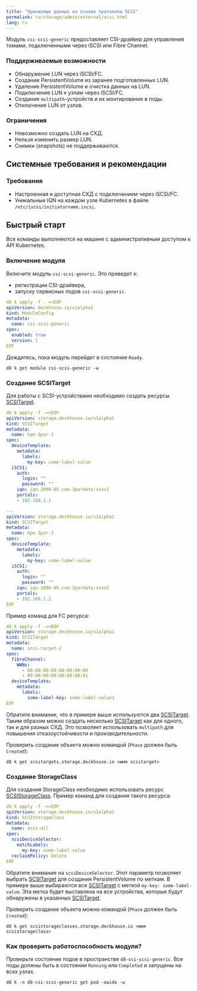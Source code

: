 ```yaml
---
title: "Хранилище данных на основе протокола SCSI"
permalink: ru/storage/admin/external/scsi.html
lang: ru
---
```


Модуль `csi-scsi-generic` предоставляет CSI-драйвер для управления томами, подключенными через iSCSI или Fibre Channel.

### Поддерживаемые возможности

- Обнаружение LUN через iSCSI/FC.
- Создание PersistentVolume из заранее подготовленных LUN.
- Удаление PersistentVolume и очистка данных на LUN.
- Подключение LUN к узлам через iSCSI/FC.
- Создание `multipath`-устройств и их монтирование в поды.
- Отключение LUN от узлов.

### Ограничения

- Невозможно создать LUN на СХД.
- Нельзя изменить размер LUN.
- Снимки (snapshots) не поддерживаются.

## Системные требования и рекомендации

### Требования

- Настроенная и доступная СХД с подключением через iSCSI/FC.
- Уникальные IQN на каждом узле Kubernetes в файле `/etc/iscsi/initiatorname.iscsi`.

## Быстрый старт

Все команды выполняются на машине с административным доступом к API Kubernetes.

### Включение модуля

Включите модуль `csi-scsi-generic`. Это приведет к:
- регистрации CSI-драйвера,
- запуску сервисных подов `csi-scsi-generic`.

```yaml
d8 k apply -f - <<EOF
apiVersion: deckhouse.io/v1alpha1
kind: ModuleConfig
metadata:
  name: csi-scsi-generic
spec:
  enabled: true
  version: 1
EOF
```

Дождитесь, пока модуль перейдет в состояние `Ready`.

```shell
d8 k get module csi-scsi-generic -w
```

### Создание SCSITarget

Для работы с SCSI-устройствами необходимо создать ресурсы [SCSITarget](../../../reference/cr/scsitarget/).

```yaml
d8 k apply -f -<<EOF
apiVersion: storage.deckhouse.io/v1alpha1
kind: SCSITarget
metadata:
  name: hpe-3par-1
spec:
  deviceTemplate:
    metadata:
      labels:
        my-key: some-label-value
  iSCSI:
    auth:
      login: ""
      password: ""
    iqn: iqn.2000-05.com.3pardata:xxxx1
    portals:
    - 192.168.1.1

---
apiVersion: storage.deckhouse.io/v1alpha1
kind: SCSITarget
metadata:
  name: hpe-3par-2
spec:
  deviceTemplate:
    metadata:
      labels:
        my-key: some-label-value
  iSCSI:
    auth:
      login: ""
      password: ""
    iqn: iqn.2000-05.com.3pardata:xxxx2
    portals:
    - 192.168.1.2
EOF

```

Пример команд для FC ресурса:

```yaml
d8 k apply -f -<<EOF
apiVersion: storage.deckhouse.io/v1alpha1
kind: SCSITarget
metadata:
  name: scsi-target-2
spec:
  fibreChannel:
    WWNs:
      - 00:00:00:00:00:00:00:00
      - 00:00:00:00:00:00:00:01
  deviceTemplate:
    metadata:
      labels:
        some-label-key: some-label-value1
EOF

```

Обратите внимание, что в примере выше используются два [SCSITarget](../../../reference/cr/scsitarget/). Таким образом можно создать несколько [SCSITarget](../../../reference/cr/scsitarget/) как для одного, так и для разных СХД. Это позволяет использовать `multipath` для повышения отказоустойчивости и производительности.

Проверить создание объекта можно командой (`Phase` должен быть `Created`):

```shell
d8 k get scsitargets.storage.deckhouse.io <имя scsitarget>
```

### Создание StorageClass

Для создания StorageClass необходимо использовать ресурс [SCSIStorageClass](../../../reference/cr/scsistorageclass/). Пример команд для создания такого ресурса:

```yaml
d8 k apply -f -<<EOF
apiVersion: storage.deckhouse.io/v1alpha1
kind: SCSIStorageClass
metadata:
  name: scsi-all
spec:
  scsiDeviceSelector:
    matchLabels:
      my-key: some-label-value
  reclaimPolicy: Delete
EOF
```

Обратите внимание на `scsiDeviceSelector`. Этот параметр позволяет выбрать [SCSITarget](../../../reference/cr/scsitarget/) для создания PersistentVolume по меткам. В примере выше выбираются все [SCSITarget](../../../reference/cr/scsitarget/) с меткой `my-key: some-label-value`. Эта метка будет выставлена на все устройства, которые будут обнаружены в указанных [SCSITarget](../../../reference/cr/scsitarget/).

Проверить создание объекта можно командой (`Phase` должен быть `Created`):

```shell
d8 k get scsistorageclasses.storage.deckhouse.io <имя scsistorageclass>
```

### Как проверить работоспособность модуля?

Проверьте состояние подов в пространстве `d8-csi-scsi-generic`. Все поды должны быть в состоянии `Running` или `Completed` и запущены на всех узлах.

```shell
d8 k -n d8-csi-scsi-generic get pod -owide -w
```
